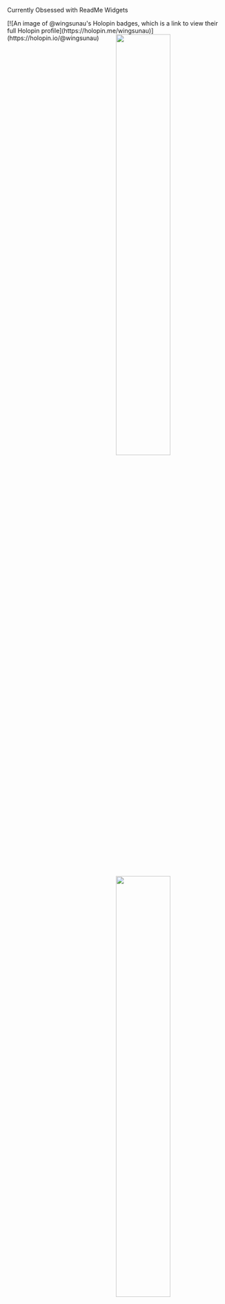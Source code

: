 Currently Obsessed with ReadMe Widgets
<div position="relative">
    [![An image of @wingsunau's Holopin badges, which is a link to view their full Holopin profile](https://holopin.me/wingsunau)](https://holopin.io/@wingsunau)
    <img align='right' src="https://github-3d-contribution-calendar.vercel.app/api?username=WingSunAu" width="50%">
    <img align='right' src="https://github-readme-stats.vercel.app/api?username=WingSunAu&show_icons=true&theme=dark" width="50%">
</div>

